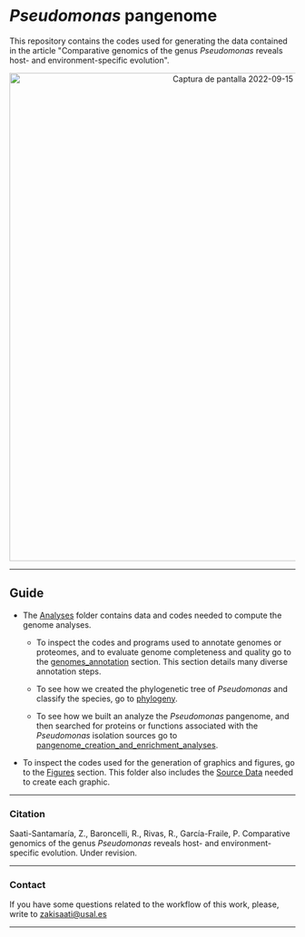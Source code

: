 # _Pseudomonas_ pangenome
This repository contains the codes used for generating the data contained in the article "Comparative genomics of the genus _Pseudomonas_ reveals host- and environment-specific evolution".

<p align="center">
 
 <img width="861" alt="Captura de pantalla 2022-09-15 a las 9 53 30" src="https://user-images.githubusercontent.com/50806485/190356913-2fe51558-4c36-462b-b286-7c154a29f4ef.png">



---
## Guide
- The [Analyses](./analyses/) folder contains data and codes needed to compute the genome analyses.
  
  - To inspect the codes and programs used to annotate genomes or proteomes, and to evaluate genome completeness and quality go to the [genomes_annotation](./analyses/genomes_annotation.md) section. This section details many diverse annotation steps.

  - To see how we created the phylogenetic tree of _Pseudomonas_ and classify the species, go to [phylogeny](./analyses/phylogeny.md).

  - To see how we built an analyze the _Pseudomonas_ pangenome, and then searched for proteins or functions associated with the _Pseudomonas_ isolation sources go to [pangenome_creation_and_enrichment_analyses](./analyses/pangenome_creation_and_enrichment_analyses.md). 

- To inspect the codes used for the generation of graphics and figures, go to the [Figures](./Figures/figures.md) section. This folder also includes the [Source Data](./Figures/Source_data) needed to create each graphic.

---

### Citation
Saati-Santamaría, Z., Baroncelli, R., Rivas, R., García-Fraile, P. Comparative genomics of the genus _Pseudomonas_ reveals host- and environment-specific evolution. Under revision.

---

### Contact

If you have some questions related to the workflow of this work, please, write to zakisaati@usal.es
  
----

